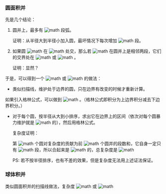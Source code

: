 ### 圆面积并

先是几个结论：

1. 圆并上，最多有 ![math](https://render.githubusercontent.com/render/math?math=O%28n%29) 段弧。

   证明：从半径大到半径小加入圆，最坏情况下每次增加 ![math](https://render.githubusercontent.com/render/math?math=6) 段。

2. 如果圆 ![math](https://render.githubusercontent.com/render/math?math=i%2Cj) 在 ![math](https://render.githubusercontent.com/render/math?math=y_1%2Cy_2) 处交，那么若 ![math](https://render.githubusercontent.com/render/math?math=i%2Cj) 在圆并上是相邻两段，它们的交界处在 ![math](https://render.githubusercontent.com/render/math?math=y_1) 或 ![math](https://render.githubusercontent.com/render/math?math=y_2) 。

   证明：显然？

于是，可以得到一个 ![math](https://render.githubusercontent.com/render/math?math=O%28n%5E3%29) 或 ![math](https://render.githubusercontent.com/render/math?math=O%28n%5E2%5Clog%20n%29) 的做法：

* 类似扫描线，维护处于边界的圆，只在边界有改变的时候才重新计算。

如果引入格林公式，可以做到 ![math](https://render.githubusercontent.com/render/math?math=O%28n%5E2%29) 。（格林公式即积分为上边界积分减去下边界积分。）

* 对于每个圆，按半径从大到小排序，求出它在边界上的区间（依次对每个圆暴力维护就是 ![math](https://render.githubusercontent.com/render/math?math=O%28n%5E2%29) 的），然后用格林公式。

  复杂度证明：

  第 ![math](https://render.githubusercontent.com/render/math?math=i) 个圆对复杂度的贡献为前 ![math](https://render.githubusercontent.com/render/math?math=i-1) 个圆并的段数和，它自身一定只有 ![math](https://render.githubusercontent.com/render/math?math=1) 段，所以合起来是 ![math](https://render.githubusercontent.com/render/math?math=O%28i%29) 的，总复杂度是 ![math](https://render.githubusercontent.com/render/math?math=%5Csum_iO%28i%29%3DO%28n%5E2%29) 
  
  PS: 若不按半径排序，也有不差的效果，但是复杂度无法用上述证法保证。

### 球体积并

类似圆面积并的扫描线做法，复杂度 ![math](https://render.githubusercontent.com/render/math?math=O%28n%5E3%29) 或 ![math](https://render.githubusercontent.com/render/math?math=O%28n%5E4%29) 